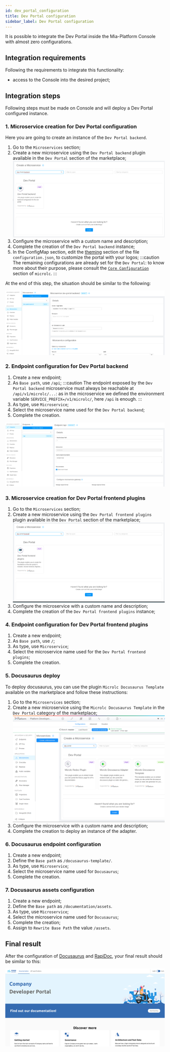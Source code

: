 ```yaml
---
id: dev_portal_configuration
title: Dev Portal configuration
sidebar_label: Dev Portal configuration
---
```


It is possible to integrate the Dev Portal inside the Mia-Platform Console with almost zero configurations.

## Integration requirements

Following the requirements to integrate this functionality:

- access to the Console into the desired project;

## Integration steps

Following steps must be made on Console and will deploy a Dev Portal configured instance.

### 1. Microservice creation for Dev Portal configuration

Here you are going to create an instance of the `Dev Portal backend`.

1. Go to the `Microservices` section;
2. Create a new microservice using the `Dev Portal backend` plugin available in the `Dev Portal` section of the marketplace;
   ![Dev Portal backend](./img/dev_portal_backend.png)
3. Configure the microservice with a custom name and description;
4. Complete the creation of the `Dev Portal backend` instance;
5. In the ConfigMap section, edit the [theming](../business_suite/microlc/core_configuration.md#theming) section of the file `configuration.json`, to customize the portal with your logos;
   :::caution
   The remaining configurations are already set for the `Dev Portal`: to know more about their purpose, please consult the [`Core Configuration`](../business_suite/microlc/core_configuration.md) section of `microlc`. 
   :::

At the end of this step, the situation should be similar to the following:

![Backend service configured](./img/dev_portal_api_microservice_configured.png)

### 2. Endpoint configuration for Dev Portal backend

1. Create a new endpoint;
2. As `Base path`, use `/api`;
   :::caution
   The endpoint exposed by the `Dev Portal backend` microservice must always be reachable at `/api/v1/microlc/...`: 
   as in the microservice we defined the environment variable `SERVICE_PREFIX=/v1/microlc/`, here `/api` is enough.
   :::
3. As type, use `Microservice`;
4. Select the microservice name used for the `Dev Portal backend`;
5. Complete the creation.

![Backend endpoint configured](./img/dev_portal_api_configured.png)

### 3. Microservice creation for Dev Portal frontend plugins

1. Go to the `Microservices` section;
2. Create a new microservice using the `Dev Portal frontend plugins` plugin available in the `Dev Portal` section of the marketplace;
   ![Dev Portal frontend](./img/dev_portal_frontend.png)
3. Configure the microservice with a custom name and description;
4. Complete the creation of the `Dev Portal frontend plugins` instance;

### 4. Endpoint configuration for Dev Portal frontend plugins

1. Create a new endpoint;
2. As `Base path`, use `/`;
3. As type, use `Microservice`;
4. Select the microservice name used for the `Dev Portal frontend plugins`;
5. Complete the creation.

### 5. Docusaurus deploy

To deploy docusaurus, you can use the plugin `Microlc Docusaurus Template` available on the marketplace and follow these instructions:

1. Go to the `Microservices` section;
2. Create a new microservice using the `Microlc Docusaurus Template` in the `Dev Portal` category of the marketplace;
   ![Docusaurus Template](img/docusaurus_adapter_marketplace.png)
3. Configure the microservice with a custom name and description;
4. Complete the creation to deploy an instance of the adapter.

### 6. Docusaurus endpoint configuration

1. Create a new endpoint;
2. Define the `Base path` as `/docusaurus-template/`.
3. As type, use `Microservice`;
4. Select the microservice name used for `Docusaurus`;
5. Complete the creation.

### 7. Docusaurus assets configuration

1. Create a new endpoint;
2. Define the `Base path` as `/documentation/assets`.
3. As type, use `Microservice`;
4. Select the microservice name used for `Docusaurus`;
5. Complete the creation;
6. Assign to `Rewrite Base Path` the value `/assets`.

## Final result

After the configuration of [Docusaurus](docusaurus.md) and [RapiDoc](rapidoc.md), your final result should be similar to this:

![Final Result](img/final-result.png)
